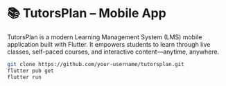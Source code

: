 # 📚 TutorsPlan – Mobile App

TutorsPlan is a modern Learning Management System (LMS) mobile application built with Flutter. It empowers students to learn through live classes, self-paced courses, and interactive content—anytime, anywhere.


```bash
git clone https://github.com/your-username/tutorsplan.git
flutter pub get
flutter run
